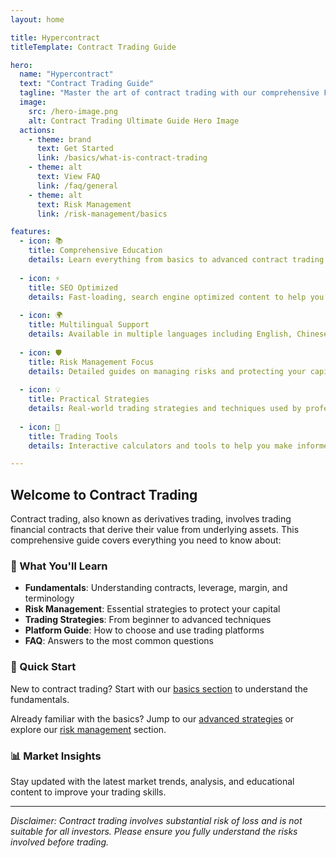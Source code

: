 ```yaml
---
layout: home

title: Hypercontract
titleTemplate: Contract Trading Guide

hero:
  name: "Hypercontract"
  text: "Contract Trading Guide"
  tagline: "Master the art of contract trading with our comprehensive FAQ and educational resources"
  image:
    src: /hero-image.png
    alt: Contract Trading Ultimate Guide Hero Image
  actions:
    - theme: brand
      text: Get Started
      link: /basics/what-is-contract-trading
    - theme: alt
      text: View FAQ
      link: /faq/general
    - theme: alt
      text: Risk Management
      link: /risk-management/basics

features:
  - icon: 📚
    title: Comprehensive Education
    details: Learn everything from basics to advanced contract trading strategies with our structured curriculum.
    
  - icon: ⚡
    title: SEO Optimized
    details: Fast-loading, search engine optimized content to help you find answers quickly.
    
  - icon: 🌍
    title: Multilingual Support
    details: Available in multiple languages including English, Chinese, and Spanish.
    
  - icon: 🛡️
    title: Risk Management Focus
    details: Detailed guides on managing risks and protecting your capital in contract trading.
    
  - icon: 💡
    title: Practical Strategies
    details: Real-world trading strategies and techniques used by professional traders.
    
  - icon: 🔧
    title: Trading Tools
    details: Interactive calculators and tools to help you make informed trading decisions.

---
```


## Welcome to Contract Trading

Contract trading, also known as derivatives trading, involves trading financial contracts that derive their value from underlying assets. This comprehensive guide covers everything you need to know about:

### 🎯 What You'll Learn

- **Fundamentals**: Understanding contracts, leverage, margin, and terminology
- **Risk Management**: Essential strategies to protect your capital
- **Trading Strategies**: From beginner to advanced techniques
- **Platform Guide**: How to choose and use trading platforms
- **FAQ**: Answers to the most common questions

### 🚀 Quick Start

New to contract trading? Start with our [basics section](/basics/what-is-contract-trading) to understand the fundamentals.

Already familiar with the basics? Jump to our [advanced strategies](/advanced-strategies/) or explore our [risk management](/risk-management/) section.

### 📊 Market Insights

Stay updated with the latest market trends, analysis, and educational content to improve your trading skills.

---

*Disclaimer: Contract trading involves substantial risk of loss and is not suitable for all investors. Please ensure you fully understand the risks involved before trading.*
